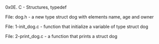 0x0E. C - Structures, typedef

File: dog.h - a new type struct dog with elements name, age and owner


File: 1-init_dog.c -  function that initialize a variable of type struct dog


File: 2-print_dog.c - a function that prints a struct dog


